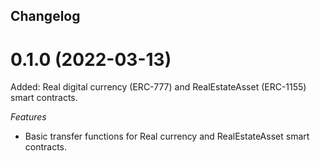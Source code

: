 ## Changelog

<a name="0.1.0"></a>
# 0.1.0 (2022-03-13)
Added: Real digital currency (ERC-777) and RealEstateAsset (ERC-1155) smart contracts. 

*Features*
* Basic transfer functions for Real currency and RealEstateAsset smart contracts.
